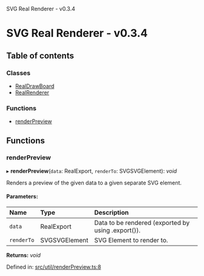 SVG Real Renderer - v0.3.4

# SVG Real Renderer - v0.3.4

## Table of contents

### Classes

- [RealDrawBoard](classes/realdrawboard.md)
- [RealRenderer](classes/realrenderer.md)

### Functions

- [renderPreview](docs.md#renderpreview)

## Functions

### renderPreview

▸ **renderPreview**(`data`: RealExport, `renderTo`: SVGSVGElement): *void*

Renders a preview of the given data to a given separate SVG element.

#### Parameters:

Name | Type | Description |
:------ | :------ | :------ |
`data` | RealExport | Data to be rendered (exported by using .export()).   |
`renderTo` | SVGSVGElement | SVG Element to render to.    |

**Returns:** *void*

Defined in: [src/util/renderPreview.ts:8](https://github.com/HarshKhandeparkar/svg-real-renderer/blob/ee2ba47/src/util/renderPreview.ts#L8)
